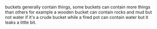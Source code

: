 buckets generally contain things, some buckets can contain more things than others 
for example a wooden bucket can contain rocks and mud but not water if it's a crude bucket while a fired pot can contain water but it leaks a little bit.